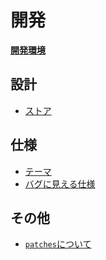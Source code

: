 # 開発

**[開発環境](./development.md)**

## 設計
- [ストア](./store.md)

## 仕様

- [テーマ](./theme.md)
- [バグに見える仕様](https://github.com/traPtitech/traQ_S-UI/wiki)

## その他

- [`patches`について](../patches/README.md)
